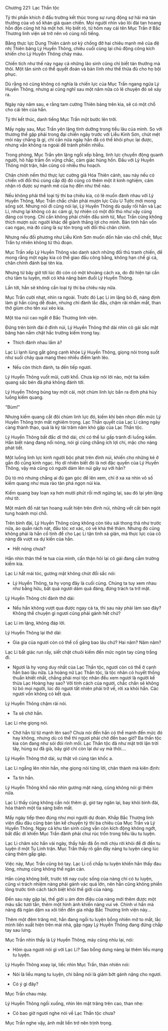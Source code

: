 




Chương 221: Lạc Thần tộc


Tỷ thí phấn khích ở đấu trường kết thúc trong sự rung động sợ hãi mà tán thưởng của vô số khán giả quan chiến. Mọi người nhìn vào lôi đài tan hoang hỗn độn cũng hít hà một hơi. Họ biết rõ, từ hôm nay cái tên Mục Trần ở Bắc Thương linh viện sẽ trở nên vô cùng nổi tiếng.

Bằng thực lực Dung Thiên cảnh sơ kỳ chống đỡ hai chiêu mạnh mẽ của đệ nhị Thiên bảng Lý Huyền Thông, chiêu cuối cùng lại chủ động công kích khiến cho Lý Huyền Thông chảy máu.

Chiến tích như thế này ngay cả những lão sinh cũng chỉ biết tán thưởng mà thôi. Một tân sinh có thể quyết đoán và bản lĩnh như thế thừa đủ cho họ bội phục.

Dù rằng nó cũng không có nghĩa là chiến lực của Mục Trần ngang ngửa Lý Huyền Thông, nhưng ai cũng nghĩ sau một năm nữa có lẽ chuyện đó sẽ xảy ra.

Ngày này năm sau, e rằng tam cường Thiên bảng trên kia, sẽ có một chỗ cho cái tên của hắn.

Tỷ thí kết thúc, danh tiếng Mục Trần một bước lên trời.

Mấy ngày sau, Mục Trần yên lặng tĩnh dưỡng trong tiểu lâu của mình. So với thương thế gặp phải trong đại chiến ngày trước với Liễu Kinh Sơn, chút mệt mỏi này chẳng là gì, chỉ cần nửa ngày hắn đã có thể khôi phục lại được, nhưng vẫn không ra ngoài để tránh phiền nhiễu.

Trong phòng, Mục Trần yên lặng ngồi xếp bằng, linh lực chuyển động quanh người, hô hấp trầm ổn vững chắc, cảm giác hùng hồn. Đấu với Lý Huyền Thông một trận, hắn cũng có nhiều thu hoạch.

Chân chính nếm thử thực lực cường giả Hóa Thiên cảnh, sau này nếu có chiến với đối thủ cùng cấp độ đó cũng có thêm một ít kinh nghiệm, cảm nhận rõ được sự mạnh mẽ của họ đến như thế nào.

Nếu không phải thể loại tỷ thí ba chiêu kia, có lẽ muốn đánh nhau với Lý Huyền Thông, Mục Trần chắc chắn phải mượn lực Cửu U Tước mới mong sống sót. Nhưng nói đi cũng nói lại, Lý Huyền Thông dù quấy rối hắn và Lạc Li, nhưng lại không có ác cảm gì, tự nhiên có một đối thủ như vậy cũng đáng coi trọng. Chỉ cần không phải chiến đấu sinh tử, Mục Trần cũng không thích mượn sức người khác để giành thắng lợi cho mình. Bản tính hắn vốn cao ngạo, mà đó cũng là sự tôn trọng với đối thủ chân chính.

Nhưng nếu đối phương như Liễu Kinh Sơn muốn dồn hắn vào chỗ chết, Mục Trần tự nhiên không từ thủ đoạn.

Mục Trần xếp Lý Huyền Thông vào danh sách những đối thủ tranh chiến, để mong rằng một ngày kia có thể giao đấu công bằng, không hạn chế gì cả, chân chính đánh bại tên kia.

Nhưng từ bây giờ tới lúc đó còn có một khoảng cách xa, do đó hiện tại cần chú tâm tu luyện, mới có khả năng bám đuổi Lý Huyền Thông.

Lần tới, hắn sẽ không cần loại tỷ thí ba chiêu này nữa.

Mục Trần cười nhạt, nhìn ra ngoài. Trước đó Lạc Li im lặng bỏ đi, nàng định làm gì hắn cũng dễ đoán, nhưng chỉ đành lắc đầu, chậm rãi nhắm mắt, than thở giùm cho tên xui xẻo kia.

Một tòa núi cao ngất ở Bắc Thương linh viện.

Đứng trên bình đài ở đỉnh núi, Lý Huyền Thông thở dài nhìn cô gái sắc mặt băng hàn nắm chặt hắc trường kiếm trong tay.

- Thích đánh nhau lắm à?

Lạc Li lạnh lùng gắt gỏng cạnh khóe Lý Huyền Thông, giọng nói trong suốt như suối chảy qua mang theo nhiều điểm lạnh lẽo.

- Nếu còn thích đánh, ta đến tiếp ngươi.

Lý Huyền Thông vuốt mũi, cười khổ. Chưa kịp nói lời nào, một tia kiếm quang sắc bén đã phá không đánh tới.

Lý Huyền Thông búng tay một cái, một chùm linh lực bắn ra định phá hủy luồng kiếm quang.

"Bùm!"

Nhưng kiếm quang cắt đôi chùm linh lực đó, kiếm khí bén nhọn đến mức Lý Huyền Thông trợn mắt nghiêm trọng. Lạc Thần quyết của Lạc Li càng ngày càng thành thạo, quả là kỳ tài trăm năm khó gặp của Lạc Thần tộc.

Lý Huyền Thông bất đắc dĩ thở dài, chỉ có thể lui gấp tránh đi luồng kiếm. Hắn biết nàng đang nổi nóng, nói gì cũng chẳng ích lợi chi, mặc cho nàng phát tiết.

Một luồng linh lực kinh người bộc phát trên đỉnh núi, khiến cho những kẻ ở gần đó cũng kinh ngạc. Họ dĩ nhiên biết đó là nơi đặc quyền của Lý Huyền Thông, vậy mà cũng có người dám lên núi gây sự với hắn?

Dù tò mò nhưng chẳng ai đủ gan góc để lên xem, chỉ ở xa xa nhìn vô số kiếm quang như mưa rào tàn phá ngọn núi kia.

Kiếm quang bay loạn xạ hơn mười phút rồi mới ngừng lại, sau đó lại yên lặng như tờ.

Một mảnh đổ nát tan hoang xuất hiện trên đỉnh núi, những vết cắt bén ngót tung hoành mọi chỗ.

Trên bình đài, Lý Huyền Thông cũng không còn tiêu sái thong thả như trước nữa, áo quần rách nát, đầu tóc xơ xác, có vẻ khá thê thảm. Nhưng đó cũng không phải là hắn cố tình để cho Lạc Li tận tình xả giận, mà thực lực của cô nàng đã vượt xa dự kiến của hắn.

- Hết nóng chưa?

Hắn nhìn thân thể te tua của mình, cẩn thận hỏi lại cô gái đang cầm trường kiếm kia.

Lạc Li hất mái tóc, gương mặt không chút đổi sắc nói:

- Lý Huyền Thông, ta hy vọng đây là cuối cùng. Chúng ta tuy xem nhau như bằng hữu, bất quá ngươi dám quá đáng, đừng trách ta trở mặt.

Lý Huyền Thông chỉ đành thở dài:

- Nếu hắn không vượt qua được ngay cả ta, thì sau này phải làm sao đây? Không thể chuyện gì ngươi cũng phải gánh hết chứ?

Lạc Li im lặng, không đáp lời.

Lý Huyền Thông lại thở dài:

- Gia gia của ngươi còn có thể cố gắng bao lâu chứ? Hai năm? Năm năm?

Lạc Li bất giác run rẩy, siết chặt chuôi kiếm đến mức ngón tay cũng trắng đi.

- Ngươi là hy vọng duy nhất của Lạc Thần tộc, ngươi còn có thể ở cạnh hắn bao lâu nữa. Là hoàng nữ Lạc Thần tộc, là tộc nhân có huyết thống thuần khiết nhất, chẳng phải mọi tộc nhân đều xem ngươi là người kế thừa Lạc Hoàng hay sao? Với tính cách của ngươi, chắc chắn sẽ không từ bỏ mọi người, lúc đó ngươi tất nhiên phải trở về, rời xa khỏi hắn. Các ngươi vốn không có kết quả.

Lý Huyền Thông chậm rãi nói.

- Ta sẽ chờ hắn.

Lạc Li nhẹ giọng nói.

- Chờ hắn từ từ mạnh lên sao? Chưa nói đến hắn có thể mạnh đến mức đó hay không, nhưng dù có thể thì ngươi phải chờ đến bao giờ? Ba thần tộc kia còn đang như sói đói rình mồi. Lạc Thần tộc đã như mặt trời lặn trời tây, hùng sư đã già, bây giờ chỉ còn lại dư uy mà thôi....

Lý Huyền Thông thở dài, sự thật vô cùng tàn khốc a.

Lạc Li ngẩng lên nhìn hắn, nhẹ giọng nói từng lời, chân thành mà kiên định:

- Ta tin hắn.

Lý Huyền Thông khổ não nhìn gương mặt nàng, cũng không nói gì thêm nữa.

Lạc Li thấy cũng không cần nói thêm gì, giơ tay ngăn lại, bay khỏi bình đài, hóa thành một tia sáng biến mất.

Mấy ngày tiếp theo đúng như mọi người dự đoán. Khắp Bắc Thương linh viện đâu đâu cũng bàn tán kể chuyện tỷ thí ba chiêu của Mục Trần và Lý Huyền Thông. Ngay cả khu tân sinh cũng vẫn còn kích động không ngớt, bất đắc dĩ khiến Mục Trần đành phải chui rúc trốn trong tiểu lâu tu luyện.

Lạc Li chăm sóc hắn vài ngày, thấy hắn đã ổn mới chịu rời khỏi để đi đến tu luyện ở một Tụ Linh trận. Mục Trần thấy rõ gần đây nàng tu luyện càng lúc càng thêm gấp gáp.

Việc này, Mục Trần cũng bó tay. Lạc Li cố chấp tu luyện khiến hắn thấy đau lòng, nhưng cũng không thể ngăn cản.

Hắn cũng không biết, trước tới nay cuộc sống của nàng chỉ có tu luyện, cũng vì trách nhiệm nàng phải gánh vác quá lớn, nên hắn cũng không phiền lòng trước tính cách tách biệt khỏi thế giới của nàng.

Đến sau này gặp lại, thế giới u ám đơn điệu của nàng mới thêm được một màu sắc tươi tắn, thêm một hình ảnh khiến nàng vui vẻ. Chính vì hắn mà nàng đã ngàn dặm xa xôi tiến đến gia nhập Bắc Thương linh viện này...

Thêm một đêm trăng mờ, hắn đang ngồi tu luyện bỗng nhiên mở to mắt, lắc mình liền xuất hiện trên mái nhà, gặp ngay Lý Huyền Thông đang đứng chắp tay sau lưng.

Mục Trần nhìn thấy là Lý Huyền Thông, mày cũng nhíu lại, nói:

- Hôm qua ngươi nói gì với Lạc Li? Sao bỗng dưng nàng lại thêm liều mạng tu luyện.

Lý Huyền Thông xoay lại, liếc nhìn Mục Trần, thản nhiên nói:

- Nói là liều mạng tu luyện, chi bằng nói là giảm bớt gánh nặng cho ngươi.

- Có ý gì đây?

Mục Trần chau mày.

Lý Huyền Thông ngồi xuống, nhìn lên mặt trăng trên cao, than nhẹ:

- Có bao giờ ngươi nghe nói về Lạc Thần tộc chưa?

Mục Trần nghe vậy, ánh mắt liền trở nên trịnh trọng.




